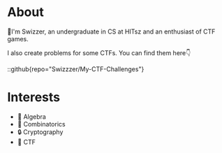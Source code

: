 # About
👋I'm Swizzer, an undergraduate in CS at HITsz and an enthusiast of CTF games. 

I also create problems for some CTFs. You can find them here👇

::github{repo="Swizzzer/My-CTF-Challenges"}

# Interests

- 🔢 Algebra
- 🎲 Combinatorics
- 🔒 Cryptography
- 🚩 CTF